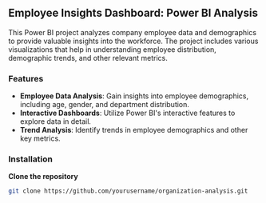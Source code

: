 ## Employee Insights Dashboard: Power BI Analysis

This Power BI project analyzes company employee data and demographics to provide valuable insights into the workforce. The project includes various visualizations that help in understanding employee distribution, demographic trends, and other relevant metrics.

### Features
- **Employee Data Analysis**: Gain insights into employee demographics, including age, gender, and department distribution.
- **Interactive Dashboards**: Utilize Power BI's interactive features to explore data in detail.
- **Trend Analysis**: Identify trends in employee demographics and other key metrics.

### Installation

**Clone the repository**
```bash
git clone https://github.com/yourusername/organization-analysis.git

